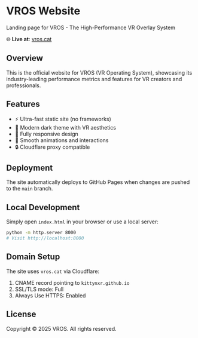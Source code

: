 # VROS Website

Landing page for VROS - The High-Performance VR Overlay System

🌐 **Live at**: [vros.cat](https://vros.cat)

## Overview

This is the official website for VROS (VR Operating System), showcasing its industry-leading performance metrics and features for VR creators and professionals.

## Features

- ⚡ Ultra-fast static site (no frameworks)
- 🎨 Modern dark theme with VR aesthetics
- 📱 Fully responsive design
- 🚀 Smooth animations and interactions
- 🔒 Cloudflare proxy compatible

## Deployment

The site automatically deploys to GitHub Pages when changes are pushed to the `main` branch.

## Local Development

Simply open `index.html` in your browser or use a local server:

```bash
python -m http.server 8000
# Visit http://localhost:8000
```

## Domain Setup

The site uses `vros.cat` via Cloudflare:
1. CNAME record pointing to `kittynxr.github.io`
2. SSL/TLS mode: Full
3. Always Use HTTPS: Enabled

## License

Copyright © 2025 VROS. All rights reserved.